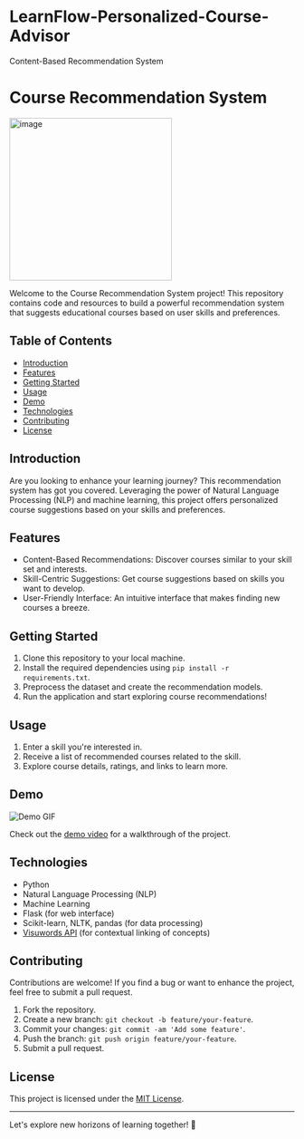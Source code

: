 # LearnFlow-Personalized-Course-Advisor
Content-Based Recommendation System


# Course Recommendation System

<img width="287" alt="image" src="https://github.com/Imashish-45/LearnFlow-Personalized-Course-Advisor/assets/123284935/c48d190a-fc83-43b1-9041-de16c0b2cc7c">


Welcome to the Course Recommendation System project! This repository contains code and resources to build a powerful recommendation system that suggests educational courses based on user skills and preferences.

## Table of Contents

- [Introduction](#introduction)
- [Features](#features)
- [Getting Started](#getting-started)
- [Usage](#usage)
- [Demo](#demo)
- [Technologies](#technologies)
- [Contributing](#contributing)
- [License](#license)

## Introduction

Are you looking to enhance your learning journey? This recommendation system has got you covered. Leveraging the power of Natural Language Processing (NLP) and machine learning, this project offers personalized course suggestions based on your skills and preferences.

## Features

- Content-Based Recommendations: Discover courses similar to your skill set and interests.
- Skill-Centric Suggestions: Get course suggestions based on skills you want to develop.
- User-Friendly Interface: An intuitive interface that makes finding new courses a breeze.

## Getting Started

1. Clone this repository to your local machine.
2. Install the required dependencies using `pip install -r requirements.txt`.
3. Preprocess the dataset and create the recommendation models.
4. Run the application and start exploring course recommendations!

## Usage

1. Enter a skill you're interested in.
2. Receive a list of recommended courses related to the skill.
3. Explore course details, ratings, and links to learn more.

## Demo

![Demo GIF](images/demo.gif) <!-- Add a GIF demonstrating your project -->

Check out the [demo video](https://youtu.be/your_demo_video_link) for a walkthrough of the project.

## Technologies

- Python
- Natural Language Processing (NLP)
- Machine Learning
- Flask (for web interface)
- Scikit-learn, NLTK, pandas (for data processing)
- [Visuwords API](https://visuwords.com) (for contextual linking of concepts)

## Contributing

Contributions are welcome! If you find a bug or want to enhance the project, feel free to submit a pull request.

1. Fork the repository.
2. Create a new branch: `git checkout -b feature/your-feature`.
3. Commit your changes: `git commit -am 'Add some feature'`.
4. Push the branch: `git push origin feature/your-feature`.
5. Submit a pull request.

## License

This project is licensed under the [MIT License](LICENSE).

---

Let's explore new horizons of learning together! 🚀

